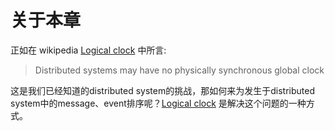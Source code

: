 # 关于本章

正如在 wikipedia [Logical clock](https://en.wikipedia.org/wiki/Logical_clock) 中所言: 

> Distributed systems may have no physically synchronous global clock


这是我们已经知道的distributed system的挑战，那如何来为发生于distributed system中的message、event排序呢？[Logical clock](https://en.wikipedia.org/wiki/Logical_clock) 是解决这个问题的一种方式。

